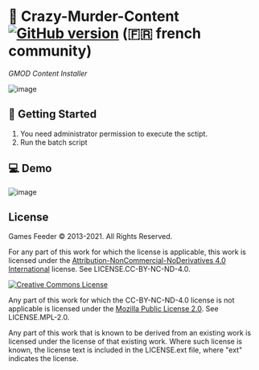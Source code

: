# 👑 Crazy-Murder-Content [![GitHub version](https://img.shields.io/badge/version-v1.0-blue.svg)](https://crazy-murder.gsfd.zone) (🇫🇷 french community)
*GMOD Content Installer*

![image](https://user-images.githubusercontent.com/20164459/141358281-a6d4483d-9910-4f02-af57-113d1d8d3be1.png)

## :blue_book: Getting Started
1. You need administrator permission to execute the sctipt.
2. Run the batch script

## :computer: Demo
![image](https://user-images.githubusercontent.com/20164459/141357552-2ea5d074-cf06-491e-90ce-2bb22a07adc9.png)

## License

Games Feeder &copy; 2013-2021. All Rights Reserved.

For any part of this work for which the license is applicable, this work is licensed under the [Attribution-NonCommercial-NoDerivatives 4.0 International](http://creativecommons.org/licenses/by-nc-nd/4.0/) license. See LICENSE.CC-BY-NC-ND-4.0.

<a rel="license" href="http://creativecommons.org/licenses/by-nc-nd/4.0/"><img alt="Creative Commons License" style="border-width:0" src="https://i.creativecommons.org/l/by-nc-nd/4.0/88x31.png" /></a>

Any part of this work for which the CC-BY-NC-ND-4.0 license is not applicable is licensed under the [Mozilla Public License 2.0](https://www.mozilla.org/en-US/MPL/2.0/). See LICENSE.MPL-2.0.

Any part of this work that is known to be derived from an existing work is licensed under the license of that existing work. Where such license is known, the license text is included in the LICENSE.ext file, where "ext" indicates the license.

